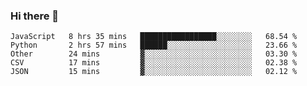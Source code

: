 ### Hi there 👋

<!--START_SECTION:waka-->
```text
JavaScript   8 hrs 35 mins   █████████████████░░░░░░░░   68.54 % 
Python       2 hrs 57 mins   ██████░░░░░░░░░░░░░░░░░░░   23.66 % 
Other        24 mins         ▓░░░░░░░░░░░░░░░░░░░░░░░░   03.30 % 
CSV          17 mins         ▓░░░░░░░░░░░░░░░░░░░░░░░░   02.38 % 
JSON         15 mins         ▓░░░░░░░░░░░░░░░░░░░░░░░░   02.12 % 
```
<!--END_SECTION:waka-->

<!--
**Abingcbc/Abingcbc** is a ✨ _special_ ✨ repository because its `README.md` (this file) appears on your GitHub profile.

Here are some ideas to get you started:

- 🔭 I’m currently working on ...
- 🌱 I’m currently learning ...
- 👯 I’m looking to collaborate on ...
- 🤔 I’m looking for help with ...
- 💬 Ask me about ...
- 📫 How to reach me: ...
- 😄 Pronouns: ...
- ⚡ Fun fact: ...

![Top Langs](https://github-readme-stats.vercel.app/api/top-langs/?username=abingcbc&count_private=true)
![Abing's github stats](https://github-readme-stats.vercel.app/api?username=abingcbc&count_private=true&show_icons=true&theme=dark)

-->

